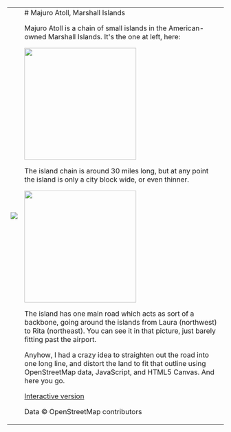 <table><tr><td>
<img src="http://i.imgur.com/bfwaQ.png"/>
</td>
<td style="vertical-align:top;">
# Majuro Atoll, Marshall Islands

Majuro Atoll is a chain of small islands in the American-owned Marshall Islands.  It's the one at left, here:

<img src="http://eoimages.gsfc.nasa.gov/images/imagerecords/8000/8080/arnoatoll_l7_2000137.jpg" width="260"/>

The island chain is around 30 miles long, but at any point the island is only a city block wide, or even thinner.

<img src="http://www.global-greenhouse-warming.com/images/MajuroInternationalAirport.jpg" width="260"/>

The island has one main road which acts as sort of a backbone, going around the islands from Laura (northwest) to Rita (northeast).  You can see it in that picture, just barely fitting past the airport.

Anyhow, I had a crazy idea to straighten out the road into one long line, and distort the land to fit that outline using OpenStreetMap data, JavaScript, and HTML5 Canvas. And here you go.

<a href="http://mapmeld.github.com/Majuro-Marshall-Islands/">Interactive version</a>

Data &copy; OpenStreetMap contributors
</td>
</tr></table>